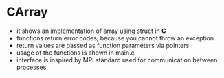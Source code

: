 # CArray
- it shows an implementation of array using struct in **C**
- functions return error codes, because you cannot throw an exception
- return values are passed as function parameters via pointers
- usage of the functions is shown in main.c
- interface is inspired by MPI standard used for communication between processes